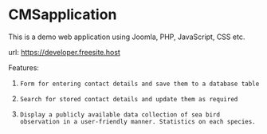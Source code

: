 # CMSapplication

This is a demo web application using Joomla, PHP, JavaScript, CSS etc.

url: https://developer.freesite.host

Features:

1)     Form for entering contact details and save them to a database table

2)     Search for stored contact details and update them as required

3)     Display a publicly available data collection of sea bird observation in a user-friendly manner. Statistics on each species.
